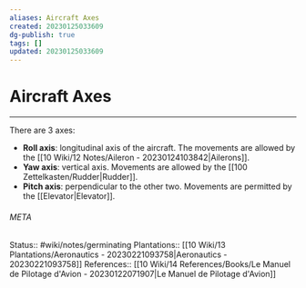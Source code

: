 ```yaml
---
aliases: Aircraft Axes
created: 20230125033609
dg-publish: true
tags: []
updated: 20230125033609
---
```

# Aircraft Axes
---
There are 3 axes:
- **Roll axis**: longitudinal axis of the aircraft. The movements are allowed by the [[10 Wiki/12 Notes/Aileron - 20230124103842\|Ailerons]].
- **Yaw axis**: vertical axis. Movements are allowed by the [[100 Zettelkasten/Rudder\|Rudder]].
- **Pitch axis**: perpendicular to the other two. Movements are permitted by the [[Elevator\|Elevator]].



###### META
Status:: #wiki/notes/germinating 
Plantations:: [[10 Wiki/13 Plantations/Aeronautics - 20230221093758\|Aeronautics - 20230221093758]]
References:: [[10 Wiki/14 References/Books/Le Manuel de Pilotage d'Avion - 20230122071907\|Le Manuel de Pilotage d'Avion]]
